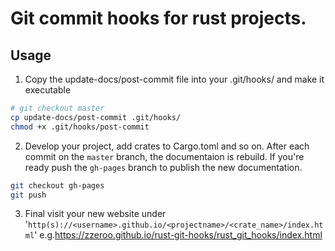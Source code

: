 # Git commit hooks for rust projects.

## Usage

1. Copy the update-docs/post-commit file into your .git/hooks/
  and make it executable
```bash
# git checkout master
cp update-docs/post-commit .git/hooks/
chmod +x .git/hooks/post-commit
```

2. Develop your project, add crates to Cargo.toml and so on. After each commit on the `master` branch,
  the documentaion is rebuild.
  If you're ready push the `gh-pages` branch to publish the new documentation.
```bash
git checkout gh-pages
git push
```

3. Final visit your new website under '`http(s)://<username>.github.io/<projectname>/<crate_name>/index.html`'
e.g.https://zzeroo.github.io/rust-git-hooks/rust_git_hooks/index.html
